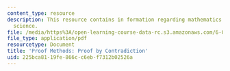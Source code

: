 ```yaml
---
content_type: resource
description: This resource contains in formation regarding mathematics for computer
  science.
file: /media/https%3A/open-learning-course-data-rc.s3.amazonaws.com/6-042j-mathematics-for-computer-science-spring-2015/225bca8119fe866cc6ebf7312b02526a_MIT6_042JS16_ProofContrad.pdf
file_type: application/pdf
resourcetype: Document
title: 'Proof Methods: Proof by Contradiction'
uid: 225bca81-19fe-866c-c6eb-f7312b02526a
---
```


